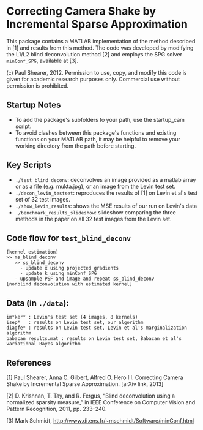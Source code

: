 Correcting Camera Shake by Incremental Sparse Approximation
=================================================

This package contains a MATLAB implementation of the method described in [1] and results from this method. The code was developed by modifying the L1/L2 blind deconvolution method [2] and employs the SPG solver `minConf_SPG`, available at [3].

(c) Paul Shearer, 2012. Permission to use, copy, and modify this code is given for academic research purposes only. Commercial use without permission is prohibited.

Startup Notes
-------------

- To add the package's subfolders to your path, use the startup_cam script. 
- To avoid clashes between this package's functions and existing functions on your MATLAB path, it may be helpful to remove your working directory from the path before starting.

Key Scripts
-----------

- `./test_blind_deconv`: deconvolves an image provided as a matlab array or as a file (e.g. mukta.jpg), or an image from the Levin test set.
- `./decon_levin_testset`: reproduces the results of [1] on Levin et al's test set of 32 test images.
- `./show_levin_results`: shows the MSE results of our run on Levin's data
- `./benchmark_results_slideshow`: slideshow comparing the three methods in the paper on all 32 test images from the Levin set.

Code flow for `test_blind_deconv`
--------------------------------

    [kernel estimation]
    >> ms_blind_deconv
       >> ss_blind_deconv
         - update x using projected gradients
         - update k using minConf_SPG
       - upsample PSF and image and repeat ss_blind_deconv
    [nonblind deconvolution with estimated kernel]

Data (in `./data`):
-----------------
    im*ker* : Levin's test set (4 images, 8 kernels)
    isep*   : results on Levin test set, our algorithm
    diagfe* : results on Levin test set, Levin et al's marginalization algorithm
    babacan_results.mat : results on Levin test set, Babacan et al's variational Bayes algorithm 


References
----------
[1] Paul Shearer, Anna C. Gilbert, Alfred O. Hero III. Correcting Camera Shake by Incremental Sparse Approximation. [arXiv link, 2013]

[2] D. Krishnan, T. Tay, and R. Fergus, “Blind deconvolution using a normalized sparsity measure,” in IEEE Conference on Computer Vision and Pattern Recognition, 2011, pp. 233–240.

[3] Mark Schmidt, http://www.di.ens.fr/~mschmidt/Software/minConf.html